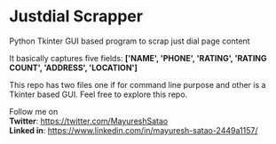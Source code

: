 # Justdial Scrapper
Python Tkinter GUI based program to scrap just dial page content

It basically captures five fields:
  <strong>['NAME', 'PHONE', 'RATING', 'RATING COUNT', 'ADDRESS', 'LOCATION']</strong>

This repo has two files one if for command line purpose and other is a Tkinter based GUI.
Feel free to explore this repo. 

Follow me on <br>
<strong>Twitter</strong>: https://twitter.com/MayureshSatao<br>
<strong>Linked in</strong>: https://www.linkedin.com/in/mayuresh-satao-2449a1157/
